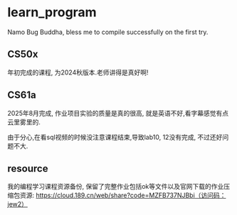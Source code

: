 # learn_program
Namo Bug Buddha, bless me to compile successfully on the first try.

## CS50x
年初完成的课程, 为2024秋版本.老师讲得是真好啊!

## CS61a
2025年8月完成, 作业项目实验的质量是真的很高, 就是英语不好,看字幕感觉有点云里雾里的.

由于分心,在看sql视频的时候没注意课程结束,导致lab10, 12没有完成, 不过还好问题不大.

## resource
我的编程学习课程资源备份, 保留了完整作业包括ok等文件以及官网下载的作业压缩包资源:
https://cloud.189.cn/web/share?code=MZFB737NJBbi（访问码：jew2）